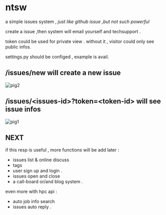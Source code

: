 # ntsw

a simple issues system , *just like github issue ,but not such powerful*

create a issue ,then system will email yourself and  techsupport .

token could be used for private view . without it , visitor could only see public infos.

settings.py should be configed , example is avail. 

## /issues/new will create a new issue


![pig2](https://user-images.githubusercontent.com/6398936/28869408-2c2a66e2-77af-11e7-98ee-d27329d45a7f.png)


## /issues/\<issues-id\>?token=\<token-id\> will see issue infos 


![pig1](https://user-images.githubusercontent.com/6398936/28869387-20cff88e-77af-11e7-94ef-7892384e9f4f.png)


## NEXT

if this resp is useful , more functions will be add later :

* issues list & online discuss
* tags
* user sign up and login .
* issues open and close 
* a call-board or/and blog system .

even more with hpc api :

* auto job info search
* issues auto reply . 
